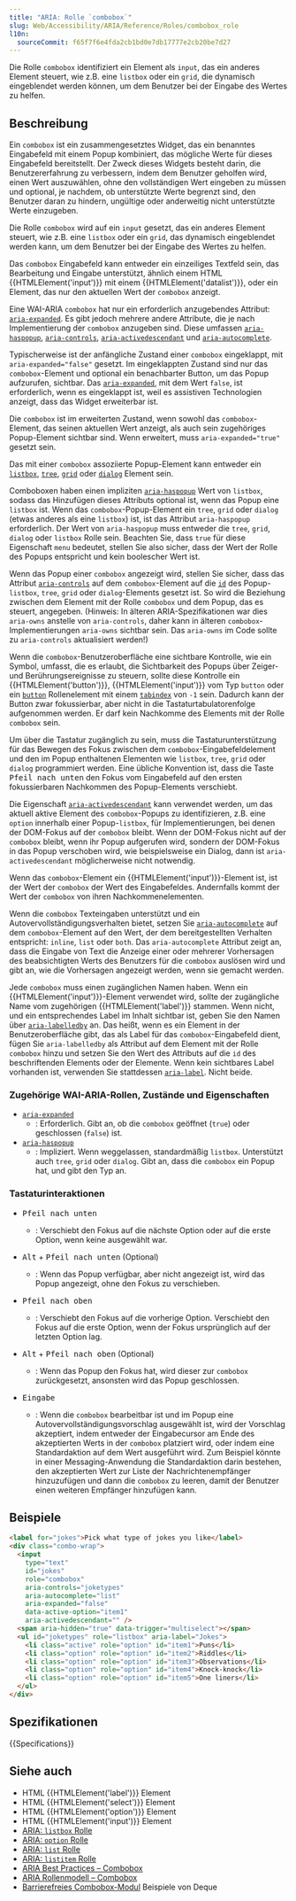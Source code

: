 ```yaml
---
title: "ARIA: Rolle `combobox`"
slug: Web/Accessibility/ARIA/Reference/Roles/combobox_role
l10n:
  sourceCommit: f65f7f6e4fda2cb1bd0e7db17777e2cb20be7d27
---
```


Die Rolle `combobox` identifiziert ein Element als `input`, das ein anderes Element steuert, wie z.B. eine `listbox` oder ein `grid`, die dynamisch eingeblendet werden können, um dem Benutzer bei der Eingabe des Wertes zu helfen.

## Beschreibung

Ein `combobox` ist ein zusammengesetztes Widget, das ein benanntes Eingabefeld mit einem Popup kombiniert, das mögliche Werte für dieses Eingabefeld bereitstellt. Der Zweck dieses Widgets besteht darin, die Benutzererfahrung zu verbessern, indem dem Benutzer geholfen wird, einen Wert auszuwählen, ohne den vollständigen Wert eingeben zu müssen und optional, je nachdem, ob unterstützte Werte begrenzt sind, den Benutzer daran zu hindern, ungültige oder anderweitig nicht unterstützte Werte einzugeben.

Die Rolle `combobox` wird auf ein `input` gesetzt, das ein anderes Element steuert, wie z.B. eine `listbox` oder ein `grid`, das dynamisch eingeblendet werden kann, um dem Benutzer bei der Eingabe des Wertes zu helfen.

Das `combobox` Eingabefeld kann entweder ein einzeiliges Textfeld sein, das Bearbeitung und Eingabe unterstützt, ähnlich einem HTML {{HTMLElement('input')}} mit einem {{HTMLElement('datalist')}}, oder ein Element, das nur den aktuellen Wert der `combobox` anzeigt.

Eine WAI-ARIA `combobox` hat nur ein erforderlich anzugebendes Attribut: [`aria-expanded`](/de/docs/Web/Accessibility/ARIA/Reference/Attributes/aria-expanded). Es gibt jedoch mehrere andere Attribute, die je nach Implementierung der `combobox` anzugeben sind. Diese umfassen [`aria-haspopup`](/de/docs/Web/Accessibility/ARIA/Reference/Attributes/aria-haspopup), [`aria-controls`](/de/docs/Web/Accessibility/ARIA/Reference/Attributes/aria-controls), [`aria-activedescendant`](/de/docs/Web/Accessibility/ARIA/Reference/Attributes/aria-activedescendant) und [`aria-autocomplete`](/de/docs/Web/Accessibility/ARIA/Reference/Attributes/aria-autocomplete).

Typischerweise ist der anfängliche Zustand einer `combobox` eingeklappt, mit `aria-expanded="false"` gesetzt. Im eingeklappten Zustand sind nur das `combobox`-Element und optional ein benachbarter Button, um das Popup aufzurufen, sichtbar. Das [`aria-expanded`](/de/docs/Web/Accessibility/ARIA/Reference/Attributes/aria-expanded), mit dem Wert `false`, ist erforderlich, wenn es eingeklappt ist, weil es assistiven Technologien anzeigt, dass das Widget erweiterbar ist.

Die `combobox` ist im erweiterten Zustand, wenn sowohl das `combobox`-Element, das seinen aktuellen Wert anzeigt, als auch sein zugehöriges Popup-Element sichtbar sind. Wenn erweitert, muss `aria-expanded="true"` gesetzt sein.

Das mit einer `combobox` assoziierte Popup-Element kann entweder ein [`listbox`](/de/docs/Web/Accessibility/ARIA/Reference/Roles/listbox_role), [`tree`](/de/docs/Web/Accessibility/ARIA/Reference/Roles/tree_role), [`grid`](/de/docs/Web/Accessibility/ARIA/Reference/Roles/grid_role) oder [`dialog`](/de/docs/Web/Accessibility/ARIA/Reference/Roles/dialog_role) Element sein.

Comboboxen haben einen impliziten [`aria-haspopup`](/de/docs/Web/Accessibility/ARIA/Reference/Attributes/aria-haspopup) Wert von `listbox`, sodass das Hinzufügen dieses Attributs optional ist, wenn das Popup eine `listbox` ist. Wenn das `combobox`-Popup-Element ein `tree`, `grid` oder `dialog` (etwas anderes als eine `listbox`) ist, ist das Attribut `aria-haspopup` erforderlich. Der Wert von `aria-haspopup` muss entweder die `tree`, `grid`, `dialog` oder `listbox` Rolle sein. Beachten Sie, dass `true` für diese Eigenschaft `menu` bedeutet, stellen Sie also sicher, dass der Wert der Rolle des Popups entspricht und kein boolescher Wert ist.

Wenn das Popup einer `combobox` angezeigt wird, stellen Sie sicher, dass das Attribut [`aria-controls`](/de/docs/Web/Accessibility/ARIA/Reference/Attributes/aria-controls) auf dem `combobox`-Element auf die [`id`](/de/docs/Web/HTML/Global_attributes/id) des Popup-`listbox`, `tree`, `grid` oder `dialog`-Elements gesetzt ist. So wird die Beziehung zwischen dem Element mit der Rolle `combobox` und dem Popup, das es steuert, angegeben. (Hinweis: In älteren ARIA-Spezifikationen war dies `aria-owns` anstelle von `aria-controls`, daher kann in älteren `combobox`-Implementierungen `aria-owns` sichtbar sein. Das `aria-owns` im Code sollte zu `aria-controls` aktualisiert werden!)

Wenn die `combobox`-Benutzeroberfläche eine sichtbare Kontrolle, wie ein Symbol, umfasst, die es erlaubt, die Sichtbarkeit des Popups über Zeiger- und Berührungsereignisse zu steuern, sollte diese Kontrolle ein {{HTMLElement('button')}}, {{HTMLElement('input')}} vom Typ `button` oder ein [`button`](/de/docs/Web/Accessibility/ARIA/Reference/Roles/button_role) Rollenelement mit einem [`tabindex`](/de/docs/Web/HTML/Global_attributes/tabindex) von `-1` sein. Dadurch kann der Button zwar fokussierbar, aber nicht in die Tastaturtabulatorenfolge aufgenommen werden. Er darf kein Nachkomme des Elements mit der Rolle `combobox` sein.

Um über die Tastatur zugänglich zu sein, muss die Tastaturunterstützung für das Bewegen des Fokus zwischen dem `combobox`-Eingabefeldelement und den im Popup enthaltenen Elementen wie `listbox`, `tree`, `grid` oder `dialog` programmiert werden. Eine übliche Konvention ist, dass die Taste <kbd>Pfeil nach unten</kbd> den Fokus vom Eingabefeld auf den ersten fokussierbaren Nachkommen des Popup-Elements verschiebt.

Die Eigenschaft [`aria-activedescendant`](/de/docs/Web/Accessibility/ARIA/Reference/Attributes/aria-activedescendant) kann verwendet werden, um das aktuell aktive Element des `combobox`-Popups zu identifizieren, z.B. eine `option` innerhalb einer Popup-`listbox`, für Implementierungen, bei denen der DOM-Fokus auf der `combobox` bleibt. Wenn der DOM-Fokus nicht auf der `combobox` bleibt, wenn ihr Popup aufgerufen wird, sondern der DOM-Fokus in das Popup verschoben wird, wie beispielsweise ein Dialog, dann ist `aria-activedescendant` möglicherweise nicht notwendig.

Wenn das `combobox`-Element ein {{HTMLElement('input')}}-Element ist, ist der Wert der `combobox` der Wert des Eingabefeldes. Andernfalls kommt der Wert der `combobox` von ihren Nachkommenelementen.

Wenn die `combobox` Texteingaben unterstützt und ein Autovervollständigungsverhalten bietet, setzen Sie [`aria-autocomplete`](/de/docs/Web/Accessibility/ARIA/Reference/Attributes/aria-autocomplete) auf dem `combobox`-Element auf den Wert, der dem bereitgestellten Verhalten entspricht: `inline`, `list` oder `both`. Das `aria-autocomplete` Attribut zeigt an, dass die Eingabe von Text die Anzeige einer oder mehrerer Vorhersagen des beabsichtigten Werts des Benutzers für die `combobox` auslösen wird und gibt an, wie die Vorhersagen angezeigt werden, wenn sie gemacht werden.

Jede `combobox` muss einen zugänglichen Namen haben. Wenn ein {{HTMLElement('input')}}-Element verwendet wird, sollte der zugängliche Name vom zugehörigen {{HTMLElement('label')}} stammen. Wenn nicht, und ein entsprechendes Label im Inhalt sichtbar ist, geben Sie den Namen über [`aria-labelledby`](/de/docs/Web/Accessibility/ARIA/Reference/Attributes/aria-labelledby) an. Das heißt, wenn es ein Element in der Benutzeroberfläche gibt, das als Label für das `combobox`-Eingabefeld dient, fügen Sie `aria-labelledby` als Attribut auf dem Element mit der Rolle `combobox` hinzu und setzen Sie den Wert des Attributs auf die `id` des beschriftenden Elements oder der Elemente. Wenn kein sichtbares Label vorhanden ist, verwenden Sie stattdessen [`aria-label`](/de/docs/Web/Accessibility/ARIA/Reference/Attributes/aria-label). Nicht beide.

### Zugehörige WAI-ARIA-Rollen, Zustände und Eigenschaften

- [`aria-expanded`](/de/docs/Web/Accessibility/ARIA/Reference/Attributes/aria-expanded)
  - : Erforderlich. Gibt an, ob die `combobox` geöffnet (`true`) oder geschlossen (`false`) ist.
- [`aria-haspopup`](/de/docs/Web/Accessibility/ARIA/Reference/Attributes/aria-haspopup)
  - : Impliziert. Wenn weggelassen, standardmäßig `listbox`. Unterstützt auch `tree`, `grid` oder `dialog`. Gibt an, dass die `combobox` ein Popup hat, und gibt den Typ an.

### Tastaturinteraktionen

- <kbd>Pfeil nach unten</kbd>

  - : Verschiebt den Fokus auf die nächste Option oder auf die erste Option, wenn keine ausgewählt war.

- <kbd>Alt</kbd> + <kbd>Pfeil nach unten</kbd> (Optional)

  - : Wenn das Popup verfügbar, aber nicht angezeigt ist, wird das Popup angezeigt, ohne den Fokus zu verschieben.

- <kbd>Pfeil nach oben</kbd>

  - : Verschiebt den Fokus auf die vorherige Option. Verschiebt den Fokus auf die erste Option, wenn der Fokus ursprünglich auf der letzten Option lag.

- <kbd>Alt</kbd> + <kbd>Pfeil nach oben</kbd> (Optional)

  - : Wenn das Popup den Fokus hat, wird dieser zur `combobox` zurückgesetzt, ansonsten wird das Popup geschlossen.

- <kbd>Eingabe</kbd>
  - : Wenn die `combobox` bearbeitbar ist und im Popup eine Autovervollständigungsvorschlag ausgewählt ist, wird der Vorschlag akzeptiert, indem entweder der Eingabecursor am Ende des akzeptierten Werts in der `combobox` platziert wird, oder indem eine Standardaktion auf dem Wert ausgeführt wird. Zum Beispiel könnte in einer Messaging-Anwendung die Standardaktion darin bestehen, den akzeptierten Wert zur Liste der Nachrichtenempfänger hinzuzufügen und dann die `combobox` zu leeren, damit der Benutzer einen weiteren Empfänger hinzufügen kann.

## Beispiele

```html
<label for="jokes">Pick what type of jokes you like</label>
<div class="combo-wrap">
  <input
    type="text"
    id="jokes"
    role="combobox"
    aria-controls="joketypes"
    aria-autocomplete="list"
    aria-expanded="false"
    data-active-option="item1"
    aria-activedescendant="" />
  <span aria-hidden="true" data-trigger="multiselect"></span>
  <ul id="joketypes" role="listbox" aria-label="Jokes">
    <li class="active" role="option" id="item1">Puns</li>
    <li class="option" role="option" id="item2">Riddles</li>
    <li class="option" role="option" id="item3">Observations</li>
    <li class="option" role="option" id="item4">Knock-knock</li>
    <li class="option" role="option" id="item5">One liners</li>
  </ul>
</div>
```

## Spezifikationen

{{Specifications}}

## Siehe auch

- HTML {{HTMLElement('label')}} Element
- HTML {{HTMLElement('select')}} Element
- HTML {{HTMLElement('option')}} Element
- HTML {{HTMLElement('input')}} Element
- [ARIA: `listbox` Rolle](/de/docs/Web/Accessibility/ARIA/Reference/Roles/listbox_role)
- [ARIA: `option` Rolle](/de/docs/Web/Accessibility/ARIA/Reference/Roles/option_role)
- [ARIA: `list` Rolle](/de/docs/Web/Accessibility/ARIA/Reference/Roles/list_role)
- [ARIA: `listitem` Rolle](/de/docs/Web/Accessibility/ARIA/Reference/Roles/listitem_role)
- [ARIA Best Practices – Combobox](https://www.w3.org/WAI/ARIA/apg/patterns/combobox/)
- [ARIA Rollenmodell – Combobox](https://www.w3.org/TR/wai-aria-1.2/#combobox)
- [Barrierefreies Combobox-Modul](https://dequelabs.github.io/combobo/demo/) Beispiele von Deque
